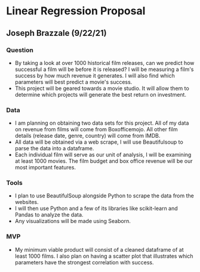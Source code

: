 # Linear Regression Proposal
## Joseph Brazzale (9/22/21)

### Question
- By taking a look at over 1000 historical film releases, can we predict how successful a film will be before it is released?
  I will be measuring a film's success by how much revenue it generates. I will also find which parameters will best predict
  a movie's success. 
- This project will be geared towards a movie studio. It will allow them to determine which projects will generate the best return on investment. 

### Data
- I am planning on obtaining two data sets for this project. All of my data on revenue from films will come from Boxofficemojo.
  All other film details (release date, genre, country) will come from IMDB. 
- All data will be obtained via a web scrape, I will use Beautifulsoup to parse the data into a dataframe.
- Each individual film will serve as our unit of analysis, I will be examining at least 1000 movies. The film budget and box office 
  revenue will be our most important features. 

### Tools 
- I plan to use BeautifulSoup alongside Python to scrape the data from the websites.
- I will then use Python and a few of its libraries like scikit-learn and Pandas to analyze the data.
- Any visualizations will be made using Seaborn. 

### MVP 
- My minimum viable product will consist of a cleaned dataframe of at least 1000 films. I also plan on having a scatter plot that 
  illustrates which parameters have the strongest correlation with success. 
